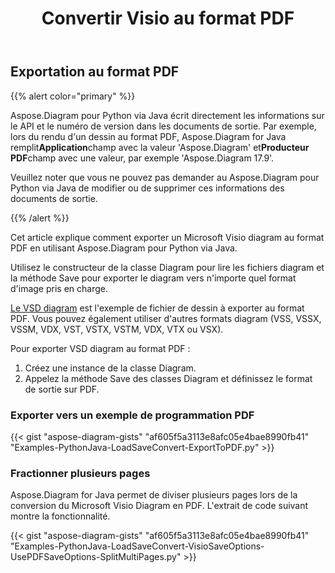 ﻿---
title:  Convertir Visio au format PDF
linktitle: Convertir Visio en PDF
type: docs
weight: 10
url: /fr/python-java/convert-visio-to-pdf/
description: This topic show you how to convert Visio to PDF formats using Aspose.Diagram for Python via Java. Convert VSD, VSS, VDW, VST, VSDX, VSSX, VSTX, VSDM, VSTM, VSSM to PDF with a few lines of code.
---
## **Exportation au format PDF**
{{% alert color="primary" %}}

Aspose.Diagram pour Python via Java écrit directement les informations sur le API et le numéro de version dans les documents de sortie. Par exemple, lors du rendu d'un dessin au format PDF, Aspose.Diagram for Java remplit**Application**champ avec la valeur 'Aspose.Diagram' et**Producteur PDF**champ avec une valeur, par exemple 'Aspose.Diagram 17.9'.

Veuillez noter que vous ne pouvez pas demander au Aspose.Diagram pour Python via Java de modifier ou de supprimer ces informations des documents de sortie.

{{% /alert %}}

Cet article explique comment exporter un Microsoft Visio diagram au format PDF en utilisant Aspose.Diagram pour Python via Java.

Utilisez le constructeur de la classe Diagram pour lire les fichiers diagram et la méthode Save pour exporter le diagram vers n'importe quel format d'image pris en charge.

[Le VSD diagram](ExportToPDF.vsd) est l'exemple de fichier de dessin à exporter au format PDF. Vous pouvez également utiliser d'autres formats diagram (VSS, VSSX, VSSM, VDX, VST, VSTX, VSTM, VDX, VTX ou VSX).

Pour exporter VSD diagram au format PDF :

1. Créez une instance de la classe Diagram.
1. Appelez la méthode Save des classes Diagram et définissez le format de sortie sur PDF.

### **Exporter vers un exemple de programmation PDF**
{{< gist "aspose-diagram-gists" "af605f5a3113e8afc05e4bae8990fb41" "Examples-PythonJava-LoadSaveConvert-ExportToPDF.py" >}}

### **Fractionner plusieurs pages**
Aspose.Diagram for Java permet de diviser plusieurs pages lors de la conversion du Microsoft Visio Diagram en PDF. L'extrait de code suivant montre la fonctionnalité.

{{< gist "aspose-diagram-gists" "af605f5a3113e8afc05e4bae8990fb41" "Examples-PythonJava-LoadSaveConvert-VisioSaveOptions-UsePDFSaveOptions-SplitMultiPages.py" >}}
